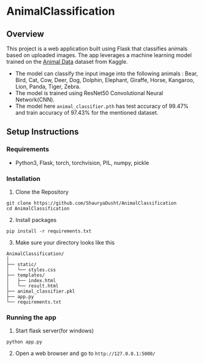 # AnimalClassification

## Overview
This project is a web application built using Flask that classifies animals based on uploaded images. The app leverages a machine learning model trained on the [Animal Data](https://www.kaggle.com/datasets/likhon148/animal-data) dataset from Kaggle. 
* The model can classify the input image into the following animals : Bear, Bird, Cat, Cow, Deer, Dog, Dolphin, Elephant, Giraffe, Horse, Kangaroo, Lion, Panda, Tiger, Zebra.
* The model is trained using ResNet50 Convolutional Neural Network(CNN).
* The model here `animal_classifier.pth` has test accuracy of 99.47% and train accuracy of 97.43% for the mentioned dataset.

## Setup Instructions
### Requirements
* Python3, Flask, torch, torchvision, PIL, numpy, pickle

### Installation
1. Clone the Repository 
```
git clone https://github.com/ShauryaDusht/AnimalClassification
cd AnimalClassification
```
2. Install packages
```
pip install -r requirements.txt
```
3. Make sure your directory looks like this
```
AnimalClassification/
│
├── static/
│   └── styles.css
├── templates/
│   ├── index.html
│   └── result.html
├── animal_classifier.pkl
├── app.py
└── requirements.txt
```

### Running the app
1. Start flask server(for windows)
```
python app.py
```
2. Open a web browser and go to
```http://127.0.0.1:5000/```

